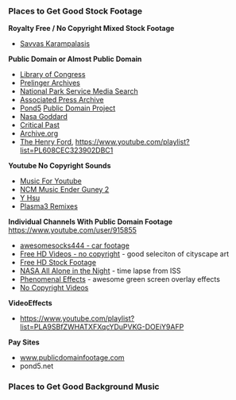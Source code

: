 ### Places to Get Good Stock Footage

**Royalty Free / No Copyright Mixed Stock Footage**
* [Savvas Karampalasis](https://www.youtube.com/channel/UCN5-6-yCZvgMV1KuZbKv02g)

**Public Domain or Almost Public Domain**
* [Library of Congress](https://www.youtube.com/user/LibraryOfCongress)
* [Prelinger Archives](https://www.youtube.com/channel/UCOQ5kV70jnZlhR71doV14uQ)
* [National Park Service Media Search](https://www.nps.gov/media/multimedia-search.htm#fq%5B%5D=Type%3A%22Video%22)
* [Associated Press Archive](https://www.youtube.com/channel/UCHTK-2W11Vh1V4uwofOfR4w/videos)
* [Pond5](https://www.pond5.com/) [Public Domain Project](https://www.pond5.com/free)
* [Nasa Goddard](https://www.youtube.com/user/NASAexplorer)
* [Critical Past](https://www.criticalpast.com/)
* [Archive.org](https://archive.org/details/stock_footage)
* [The Henry Ford](https://www.youtube.com/channel/UCcIypi-g7eCgDPESDCUYy6g), https://www.youtube.com/playlist?list=PL608CEC323902DBC1


**Youtube No Copyright Sounds**
* [Music For Youtube](https://www.youtube.com/channel/UCoykp4ZLn9Z0EmVILF1iGFg)
* [NCM Music Ender Guney 2](https://www.youtube.com/channel/UCP5hreKAzS3h2QNjFO-QPyA/playlists)
* [Y Hsu](https://www.youtube.com/channel/UCAFTeXfdxp4wvOj87ZrQC4w)
* [Plasma3 Remixes](https://www.youtube.com/channel/UCeckoTTiXEbqnwISpNTYzkg)

**Individual Channels With Public Domain Footage**
https://www.youtube.com/user/915855
* [awesomesocks444 - car footage](https://www.youtube.com/channel/UCYViCaguKOBfyWe-d6VnwLg)
* [Free HD Videos - no copyright](https://www.youtube.com/channel/UCJ0BmJOn_bRKiApjc45QZ1w) - good seleciton of cityscape art 
* [Free HD Stock Footage](https://www.youtube.com/channel/UC9ikrnWQoehJUqB5gw_MxeQ)
* [NASA All Alone in the Night](https://randomphotons.com/alone) - time lapse from ISS
* [Phenomenal Effects](https://www.youtube.com/channel/UCmPeHItsQNQHCdAS7lWlMLA) - awesome green screen overlay effects
* [No Copyright Videos](https://www.youtube.com/channel/UC1Zo19_zMXe8tmvf9yM0nFw)


**VideoEffects**
* https://www.youtube.com/playlist?list=PLA9SBfZWHATXFXqcYDuPVKG-DOEiY9AFP


**Pay Sites**
* www.publicdomainfootage.com
* pond5.net
   


### Places to Get Good Background Music

